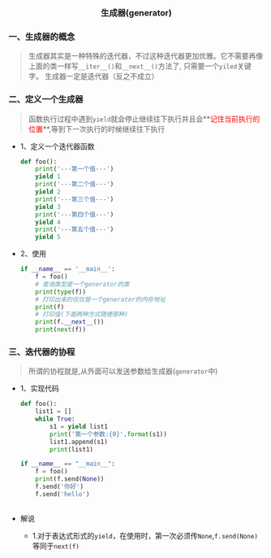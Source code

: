 ### <center>生成器(generator)</center>

### 一、生成器的概念
>生成器其实是一种特殊的迭代器，不过这种迭代器更加优雅。它不需要再像上面的类一样写`__iter__()`和`__next__()`方法了,
只需要一个`yiled`关键字。 生成器一定是迭代器（反之不成立）

### 二、定义一个生成器
> 函数执行过程中遇到`yield`就会停止继续往下执行并且会**<font color="#f00">记住当前执行的位置</font>**,等到下一次执行的时候继续往下执行

* 1、定义一个迭代器函数

  ```py
  def foo():
      print('---第一个值---')
      yield 1
      print('---第二个值---')
      yield 2
      print('---第三个值---')
      yield 3
      print('---第四个值---')
      yield 4
      print('---第五个值---')
      yield 5

  ```

* 2、使用

  ```py
  if __name__ == '__main__':
      f = foo()
      # 查询类型是一个generator的类
      print(type(f))
      # 打印出来的仅仅是一个generator的内存地址
      print(f)
      # 打印值(下面两种方式随便那种)
      print(f.__next__())
      print(next(f))
  ```

### 三、迭代器的协程
> 所谓的协程就是,从外面可以发送参数给生成器(`generator`中)

* 1、实现代码

  ```py
  def foo():
      list1 = []
      while True:
          s1 = yield list1
          print('第一个参数:{0}'.format(s1))
          list1.append(s1)
          print(list1)

  if __name__ == "__main__":
      f = foo()
      print(f.send(None))
      f.send('你好')
      f.send('hello')
      
  ```
* 解说
  * 1.对于表达式形式的`yield`，在使用时，第一次必须传`None`,`f.send(None)`等同于`next(f)`